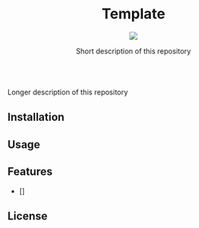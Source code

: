 <br><br>

<h1 align="center">Template</h1>

<p align="center">
  <a href="/LICENSE"><img src="https://img.shields.io/badge/license-MIT-blue.svg"/></a>
</p>

<p align="center">
Short description of this repository
</p>

<br><br><br>
Longer description of this repository

## Installation

## Usage


## Features

* [] 

## License
